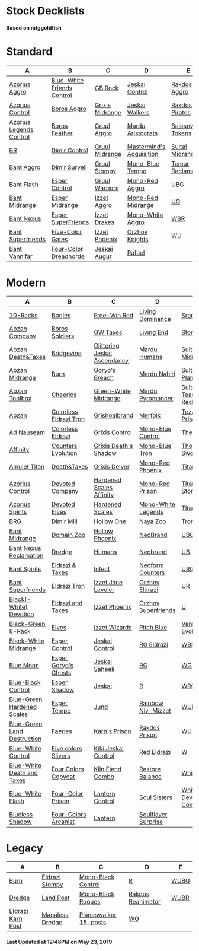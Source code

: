 # Stock Decklists
#### Based on mtggoldfish


# Standard

|                                        A                                         |                                           B                                            |                                C                                 |                                         D                                          |                                  E                                   |
|----------------------------------------------------------------------------------|----------------------------------------------------------------------------------------|------------------------------------------------------------------|------------------------------------------------------------------------------------|----------------------------------------------------------------------|
|[Azorius Aggro](./mtggoldfish/Standard/decks/Azorius_Aggro.md)                    |[Blue-White Friends Control](./mtggoldfish/Standard/decks/Blue-White_Friends_Control.md)|[GB Rock](./mtggoldfish/Standard/decks/GB_Rock.md)                |[Jeskai Control](./mtggoldfish/Standard/decks/Jeskai_Control.md)                    |[Rakdos Aggro](./mtggoldfish/Standard/decks/Rakdos_Aggro.md)          |
|[Azorius Control](./mtggoldfish/Standard/decks/Azorius_Control.md)                |[Boros Aggro](./mtggoldfish/Standard/decks/Boros_Aggro.md)                              |[Grixis Midrange](./mtggoldfish/Standard/decks/Grixis_Midrange.md)|[Jeskai Walkers](./mtggoldfish/Standard/decks/Jeskai_Walkers.md)                    |[Rakdos Pirates](./mtggoldfish/Standard/decks/Rakdos_Pirates.md)      |
|[Azorius Legends Control](./mtggoldfish/Standard/decks/Azorius_Legends_Control.md)|[Boros Feather](./mtggoldfish/Standard/decks/Boros_Feather.md)                          |[Gruul Aggro](./mtggoldfish/Standard/decks/Gruul_Aggro.md)        |[Mardu Aristocrats](./mtggoldfish/Standard/decks/Mardu_Aristocrats.md)              |[Selesnya Tokens](./mtggoldfish/Standard/decks/Selesnya_Tokens.md)    |
|[BR](./mtggoldfish/Standard/decks/BR.md)                                          |[Dimir Control](./mtggoldfish/Standard/decks/Dimir_Control.md)                          |[Gruul Midrange](./mtggoldfish/Standard/decks/Gruul_Midrange.md)  |[Mastermind's Acquisition](./mtggoldfish/Standard/decks/Mastermind's_Acquisition.md)|[Sultai Midrange](./mtggoldfish/Standard/decks/Sultai_Midrange.md)    |
|[Bant Aggro](./mtggoldfish/Standard/decks/Bant_Aggro.md)                          |[Dimir Surveil](./mtggoldfish/Standard/decks/Dimir_Surveil.md)                          |[Gruul Stompy](./mtggoldfish/Standard/decks/Gruul_Stompy.md)      |[Mono-Blue Tempo](./mtggoldfish/Standard/decks/Mono-Blue_Tempo.md)                  |[Temur Reclamation](./mtggoldfish/Standard/decks/Temur_Reclamation.md)|
|[Bant Flash](./mtggoldfish/Standard/decks/Bant_Flash.md)                          |[Esper Control](./mtggoldfish/Standard/decks/Esper_Control.md)                          |[Gruul Warriors](./mtggoldfish/Standard/decks/Gruul_Warriors.md)  |[Mono-Red Aggro](./mtggoldfish/Standard/decks/Mono-Red_Aggro.md)                    |[UBG](./mtggoldfish/Standard/decks/UBG.md)                            |
|[Bant Midrange](./mtggoldfish/Standard/decks/Bant_Midrange.md)                    |[Esper Midrange](./mtggoldfish/Standard/decks/Esper_Midrange.md)                        |[Izzet Aggro](./mtggoldfish/Standard/decks/Izzet_Aggro.md)        |[Mono-Red Midrange](./mtggoldfish/Standard/decks/Mono-Red_Midrange.md)              |[UG](./mtggoldfish/Standard/decks/UG.md)                              |
|[Bant Nexus](./mtggoldfish/Standard/decks/Bant_Nexus.md)                          |[Esper SuperFriends](./mtggoldfish/Standard/decks/Esper_SuperFriends.md)                |[Izzet Drakes](./mtggoldfish/Standard/decks/Izzet_Drakes.md)      |[Mono-White Aggro](./mtggoldfish/Standard/decks/Mono-White_Aggro.md)                |[WBR](./mtggoldfish/Standard/decks/WBR.md)                            |
|[Bant Superfriends](./mtggoldfish/Standard/decks/Bant_Superfriends.md)            |[Five-Color Gates](./mtggoldfish/Standard/decks/Five-Color_Gates.md)                    |[Izzet Phoenix](./mtggoldfish/Standard/decks/Izzet_Phoenix.md)    |[Orzhov Knights](./mtggoldfish/Standard/decks/Orzhov_Knights.md)                    |[WU](./mtggoldfish/Standard/decks/WU.md)                              |
|[Bant Vannifar](./mtggoldfish/Standard/decks/Bant_Vannifar.md)                    |[Four-Color Dreadhorde](./mtggoldfish/Standard/decks/Four-Color_Dreadhorde.md)          |[Jeskai Augur](./mtggoldfish/Standard/decks/Jeskai_Augur.md)      |[Rafael](./mtggoldfish/Standard/decks/Rafael.md)                                    |                                                                      |


# Modern

|                                           A                                            |                                      B                                       |                                            C                                             |                                   D                                    |                                           E                                            |
|----------------------------------------------------------------------------------------|------------------------------------------------------------------------------|------------------------------------------------------------------------------------------|------------------------------------------------------------------------|----------------------------------------------------------------------------------------|
|[10-Racks](./mtggoldfish/Modern/decks/10-Racks.md)                                      |[Bogles](./mtggoldfish/Modern/decks/Bogles.md)                                |[Free-Win Red](./mtggoldfish/Modern/decks/Free-Win_Red.md)                                |[Living Dominance](./mtggoldfish/Modern/decks/Living_Dominance.md)      |[Sram-O's](./mtggoldfish/Modern/decks/Sram-O's.md)                                      |
|[Abzan Company](./mtggoldfish/Modern/decks/Abzan_Company.md)                            |[Boros Soldiers](./mtggoldfish/Modern/decks/Boros_Soldiers.md)                |[GW Taxes](./mtggoldfish/Modern/decks/GW_Taxes.md)                                        |[Living End](./mtggoldfish/Modern/decks/Living_End.md)                  |[Storm](./mtggoldfish/Modern/decks/Storm.md)                                            |
|[Abzan Death&amp;Taxes](./mtggoldfish/Modern/decks/Abzan_Death&amp;Taxes.md)            |[Bridgevine](./mtggoldfish/Modern/decks/Bridgevine.md)                        |[Glittering Jeskai Ascendancy](./mtggoldfish/Modern/decks/Glittering_Jeskai_Ascendancy.md)|[Mardu Humans](./mtggoldfish/Modern/decks/Mardu_Humans.md)              |[Sultai Midrange](./mtggoldfish/Modern/decks/Sultai_Midrange.md)                        |
|[Abzan Midrange](./mtggoldfish/Modern/decks/Abzan_Midrange.md)                          |[Burn](./mtggoldfish/Modern/decks/Burn.md)                                    |[Goryo's Breach](./mtggoldfish/Modern/decks/Goryo's_Breach.md)                            |[Mardu Nahiri](./mtggoldfish/Modern/decks/Mardu_Nahiri.md)              |[Sultai Planeswalkers](./mtggoldfish/Modern/decks/Sultai_Planeswalkers.md)              |
|[Abzan Toolbox](./mtggoldfish/Modern/decks/Abzan_Toolbox.md)                            |[Cheerios](./mtggoldfish/Modern/decks/Cheerios.md)                            |[Green-White Midrange](./mtggoldfish/Modern/decks/Green-White_Midrange.md)                |[Mardu Pyromancer](./mtggoldfish/Modern/decks/Mardu_Pyromancer.md)      |[Sultai Teaching Reclamation](./mtggoldfish/Modern/decks/Sultai_Teaching_Reclamation.md)|
|[Abzan](./mtggoldfish/Modern/decks/Abzan.md)                                            |[Colorless Eldrazi Tron](./mtggoldfish/Modern/decks/Colorless_Eldrazi_Tron.md)|[Grishoalbrand](./mtggoldfish/Modern/decks/Grishoalbrand.md)                              |[Merfolk](./mtggoldfish/Modern/decks/Merfolk.md)                        |[Tezzerator Prison](./mtggoldfish/Modern/decks/Tezzerator_Prison.md)                    |
|[Ad Nauseam](./mtggoldfish/Modern/decks/Ad_Nauseam.md)                                  |[Colorless Eldrazi](./mtggoldfish/Modern/decks/Colorless_Eldrazi.md)          |[Grixis Control](./mtggoldfish/Modern/decks/Grixis_Control.md)                            |[Mono-Blue Control](./mtggoldfish/Modern/decks/Mono-Blue_Control.md)    |[The Rock](./mtggoldfish/Modern/decks/The_Rock.md)                                      |
|[Affinity](./mtggoldfish/Modern/decks/Affinity.md)                                      |[Counters Evolution](./mtggoldfish/Modern/decks/Counters_Evolution.md)        |[Grixis Death's Shadow](./mtggoldfish/Modern/decks/Grixis_Death's_Shadow.md)              |[Mono-Blue Tron](./mtggoldfish/Modern/decks/Mono-Blue_Tron.md)          |[Thopter Sword Prison](./mtggoldfish/Modern/decks/Thopter_Sword_Prison.md)              |
|[Amulet Titan](./mtggoldfish/Modern/decks/Amulet_Titan.md)                              |[Death&amp;Taxes](./mtggoldfish/Modern/decks/Death&amp;Taxes.md)              |[Grixis Delver](./mtggoldfish/Modern/decks/Grixis_Delver.md)                              |[Mono-Red Phoenix](./mtggoldfish/Modern/decks/Mono-Red_Phoenix.md)      |[Titan Breach](./mtggoldfish/Modern/decks/Titan_Breach.md)                              |
|[Azorius Control](./mtggoldfish/Modern/decks/Azorius_Control.md)                        |[Devoted Company](./mtggoldfish/Modern/decks/Devoted_Company.md)              |[Hardened Scales Affinity](./mtggoldfish/Modern/decks/Hardened_Scales_Affinity.md)        |[Mono-Red Prison](./mtggoldfish/Modern/decks/Mono-Red_Prison.md)        |[Titan-Shift Stompy](./mtggoldfish/Modern/decks/Titan-Shift_Stompy.md)                  |
|[Azorius Spirits](./mtggoldfish/Modern/decks/Azorius_Spirits.md)                        |[Devoted Elves](./mtggoldfish/Modern/decks/Devoted_Elves.md)                  |[Hardened Scales](./mtggoldfish/Modern/decks/Hardened_Scales.md)                          |[Mono-White Legends](./mtggoldfish/Modern/decks/Mono-White_Legends.md)  |[TitanShift](./mtggoldfish/Modern/decks/TitanShift.md)                                  |
|[BRG](./mtggoldfish/Modern/decks/BRG.md)                                                |[Dimir Mill](./mtggoldfish/Modern/decks/Dimir_Mill.md)                        |[Hollow One](./mtggoldfish/Modern/decks/Hollow_One.md)                                    |[Naya Zoo](./mtggoldfish/Modern/decks/Naya_Zoo.md)                      |[Tron](./mtggoldfish/Modern/decks/Tron.md)                                              |
|[Bant Midrange](./mtggoldfish/Modern/decks/Bant_Midrange.md)                            |[Domain Zoo](./mtggoldfish/Modern/decks/Domain_Zoo.md)                        |[Hollow Phoenix](./mtggoldfish/Modern/decks/Hollow_Phoenix.md)                            |[NeoBrand](./mtggoldfish/Modern/decks/NeoBrand.md)                      |[UBG](./mtggoldfish/Modern/decks/UBG.md)                                                |
|[Bant Nexus Reclamation](./mtggoldfish/Modern/decks/Bant_Nexus_Reclamation.md)          |[Dredge](./mtggoldfish/Modern/decks/Dredge.md)                                |[Humans](./mtggoldfish/Modern/decks/Humans.md)                                            |[Neobrand](./mtggoldfish/Modern/decks/Neobrand.md)                      |[UB](./mtggoldfish/Modern/decks/UB.md)                                                  |
|[Bant Spirits](./mtggoldfish/Modern/decks/Bant_Spirits.md)                              |[Eldrazi & Taxes](./mtggoldfish/Modern/decks/Eldrazi_&_Taxes.md)              |[Infect](./mtggoldfish/Modern/decks/Infect.md)                                            |[Neoform Counters](./mtggoldfish/Modern/decks/Neoform_Counters.md)      |[URG](./mtggoldfish/Modern/decks/URG.md)                                                |
|[Bant Superfriends](./mtggoldfish/Modern/decks/Bant_Superfriends.md)                    |[Eldrazi Tron](./mtggoldfish/Modern/decks/Eldrazi_Tron.md)                    |[Izzet Jace Leveler](./mtggoldfish/Modern/decks/Izzet_Jace_Leveler.md)                    |[Orzhov Eldrazi](./mtggoldfish/Modern/decks/Orzhov_Eldrazi.md)          |[UR](./mtggoldfish/Modern/decks/UR.md)                                                  |
|[Black(-White) Devotion](./mtggoldfish/Modern/decks/Black(-White)_Devotion.md)          |[Eldrazi and Taxes](./mtggoldfish/Modern/decks/Eldrazi_and_Taxes.md)          |[Izzet Phoenix](./mtggoldfish/Modern/decks/Izzet_Phoenix.md)                              |[Orzhov Superfriends](./mtggoldfish/Modern/decks/Orzhov_Superfriends.md)|[U](./mtggoldfish/Modern/decks/U.md)                                                    |
|[Black-Green 8-Rack](./mtggoldfish/Modern/decks/Black-Green_8-Rack.md)                  |[Elves](./mtggoldfish/Modern/decks/Elves.md)                                  |[Izzet Wizards](./mtggoldfish/Modern/decks/Izzet_Wizards.md)                              |[Pitch Blue](./mtggoldfish/Modern/decks/Pitch_Blue.md)                  |[Vannifar Evolution](./mtggoldfish/Modern/decks/Vannifar_Evolution.md)                  |
|[Black-White Midrange](./mtggoldfish/Modern/decks/Black-White_Midrange.md)              |[Esper Control](./mtggoldfish/Modern/decks/Esper_Control.md)                  |[Jeskai Control](./mtggoldfish/Modern/decks/Jeskai_Control.md)                            |[RG Eldrazi](./mtggoldfish/Modern/decks/RG_Eldrazi.md)                  |[WBR](./mtggoldfish/Modern/decks/WBR.md)                                                |
|[Blue Moon](./mtggoldfish/Modern/decks/Blue_Moon.md)                                    |[Esper Goryo's Ghosts](./mtggoldfish/Modern/decks/Esper_Goryo's_Ghosts.md)    |[Jeskai Saheeli](./mtggoldfish/Modern/decks/Jeskai_Saheeli.md)                            |[RG](./mtggoldfish/Modern/decks/RG.md)                                  |[WG](./mtggoldfish/Modern/decks/WG.md)                                                  |
|[Blue-Black Control](./mtggoldfish/Modern/decks/Blue-Black_Control.md)                  |[Esper Shadow](./mtggoldfish/Modern/decks/Esper_Shadow.md)                    |[Jeskai](./mtggoldfish/Modern/decks/Jeskai.md)                                            |[R](./mtggoldfish/Modern/decks/R.md)                                    |[WRG](./mtggoldfish/Modern/decks/WRG.md)                                                |
|[Blue-Green Hardened Scales](./mtggoldfish/Modern/decks/Blue-Green_Hardened_Scales.md)  |[Esper Tempo](./mtggoldfish/Modern/decks/Esper_Tempo.md)                      |[Jund](./mtggoldfish/Modern/decks/Jund.md)                                                |[Rainbow Niv-Mizzet](./mtggoldfish/Modern/decks/Rainbow_Niv-Mizzet.md)  |[WUB](./mtggoldfish/Modern/decks/WUB.md)                                                |
|[Blue-Green Land Destruction](./mtggoldfish/Modern/decks/Blue-Green_Land_Destruction.md)|[Faeries](./mtggoldfish/Modern/decks/Faeries.md)                              |[Karn's Prison](./mtggoldfish/Modern/decks/Karn's_Prison.md)                              |[Rakdos Prison](./mtggoldfish/Modern/decks/Rakdos_Prison.md)            |[WU](./mtggoldfish/Modern/decks/WU.md)                                                  |
|[Blue-White Control](./mtggoldfish/Modern/decks/Blue-White_Control.md)                  |[Five colors Slivers](./mtggoldfish/Modern/decks/Five_colors_Slivers.md)      |[Kiki Jeskai Control](./mtggoldfish/Modern/decks/Kiki_Jeskai_Control.md)                  |[Red Eldrazi](./mtggoldfish/Modern/decks/Red_Eldrazi.md)                |[W](./mtggoldfish/Modern/decks/W.md)                                                    |
|[Blue-White Death and Taxes](./mtggoldfish/Modern/decks/Blue-White_Death_and_Taxes.md)  |[Four Colors Copycat](./mtggoldfish/Modern/decks/Four_Colors_Copycat.md)      |[Kiln Fiend Combo](./mtggoldfish/Modern/decks/Kiln_Fiend_Combo.md)                        |[Restore Balance](./mtggoldfish/Modern/decks/Restore_Balance.md)        |[Whir Prison](./mtggoldfish/Modern/decks/Whir_Prison.md)                                |
|[Blue-White Flash](./mtggoldfish/Modern/decks/Blue-White_Flash.md)                      |[Four-Color Prison](./mtggoldfish/Modern/decks/Four-Color_Prison.md)          |[Lantern Control](./mtggoldfish/Modern/decks/Lantern_Control.md)                          |[Soul Sisters](./mtggoldfish/Modern/decks/Soul_Sisters.md)              |[White-Green Devoted Company](./mtggoldfish/Modern/decks/White-Green_Devoted_Company.md)|
|[Blueless Shadow](./mtggoldfish/Modern/decks/Blueless_Shadow.md)                        |[Four-Colors Arcanist](./mtggoldfish/Modern/decks/Four-Colors_Arcanist.md)    |[Lantern](./mtggoldfish/Modern/decks/Lantern.md)                                          |[Soulflayer Surprise](./mtggoldfish/Modern/decks/Soulflayer_Surprise.md)|                                                                                        |


# Legacy

|                                 A                                  |                               B                                |                                     C                                      |                                 D                                  |                    E                     |
|--------------------------------------------------------------------|----------------------------------------------------------------|----------------------------------------------------------------------------|--------------------------------------------------------------------|------------------------------------------|
|[Burn](./mtggoldfish/Legacy/decks/Burn.md)                          |[Eldrazi Stompy](./mtggoldfish/Legacy/decks/Eldrazi_Stompy.md)  |[Mono-Black Control](./mtggoldfish/Legacy/decks/Mono-Black_Control.md)      |[R](./mtggoldfish/Legacy/decks/R.md)                                |[WUBG](./mtggoldfish/Legacy/decks/WUBG.md)|
|[Dredge](./mtggoldfish/Legacy/decks/Dredge.md)                      |[Land Post](./mtggoldfish/Legacy/decks/Land_Post.md)            |[Mono-Black Rogues](./mtggoldfish/Legacy/decks/Mono-Black_Rogues.md)        |[Rakdos Reanimator](./mtggoldfish/Legacy/decks/Rakdos_Reanimator.md)|[WUBR](./mtggoldfish/Legacy/decks/WUBR.md)|
|[Eldrazi Karn Post](./mtggoldfish/Legacy/decks/Eldrazi_Karn_Post.md)|[Manaless Dredge](./mtggoldfish/Legacy/decks/Manaless_Dredge.md)|[Planeswalker 15-posts](./mtggoldfish/Legacy/decks/Planeswalker_15-posts.md)|[WG](./mtggoldfish/Legacy/decks/WG.md)                              |                                          |



#### Last Updated at 12:48PM on May 23, 2019